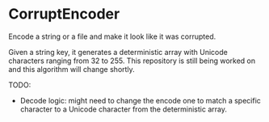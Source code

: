# CorruptEncoder
Encode a string or a file and make it look like it was corrupted.

Given a string key, it generates a deterministic array with Unicode characters ranging from 32 to 255.
This repository is still being worked on and this algorithm will change shortly.

TODO:
- Decode logic: might need to change the encode one to match a specific character to a Unicode character from the deterministic array.

